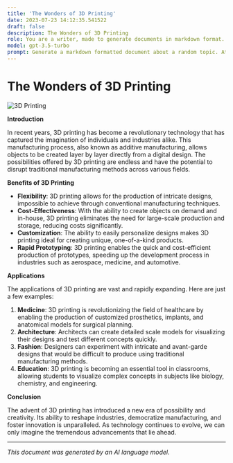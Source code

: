 ```yaml
---
title: 'The Wonders of 3D Printing'
date: 2023-07-23 14:12:35.541522
draft: false
description: The Wonders of 3D Printing
role: You are a writer, made to generate documents in markdown format. It is very important that all of the documents you generate are in valid markdown format.
model: gpt-3.5-turbo
prompt: Generate a markdown formatted document about a random topic. At the bottom, include a disclaimer explaining that the document was generated by you. The first line of the document should be the title. Make sure that the entire document is in proper markdown format, using a mix of various tags to make the document visually appealing.
---
```


# The Wonders of 3D Printing

![3D Printing](https://www.example.com/3d-printing-image.jpg)

**Introduction**

In recent years, 3D printing has become a revolutionary technology that has captured the imagination of individuals and industries alike. This manufacturing process, also known as additive manufacturing, allows objects to be created layer by layer directly from a digital design. The possibilities offered by 3D printing are endless and have the potential to disrupt traditional manufacturing methods across various fields.

**Benefits of 3D Printing**

- **Flexibility**: 3D printing allows for the production of intricate designs, impossible to achieve through conventional manufacturing techniques.
- **Cost-Effectiveness**: With the ability to create objects on demand and in-house, 3D printing eliminates the need for large-scale production and storage, reducing costs significantly.
- **Customization**: The ability to easily personalize designs makes 3D printing ideal for creating unique, one-of-a-kind products.
- **Rapid Prototyping**: 3D printing enables the quick and cost-efficient production of prototypes, speeding up the development process in industries such as aerospace, medicine, and automotive.

**Applications**

The applications of 3D printing are vast and rapidly expanding. Here are just a few examples:

1. **Medicine**: 3D printing is revolutionizing the field of healthcare by enabling the production of customized prosthetics, implants, and anatomical models for surgical planning.
2. **Architecture**: Architects can create detailed scale models for visualizing their designs and test different concepts quickly.
3. **Fashion**: Designers can experiment with intricate and avant-garde designs that would be difficult to produce using traditional manufacturing methods.
4. **Education**: 3D printing is becoming an essential tool in classrooms, allowing students to visualize complex concepts in subjects like biology, chemistry, and engineering.

**Conclusion**

The advent of 3D printing has introduced a new era of possibility and creativity. Its ability to reshape industries, democratize manufacturing, and foster innovation is unparalleled. As technology continues to evolve, we can only imagine the tremendous advancements that lie ahead.

---

*This document was generated by an AI language model.*